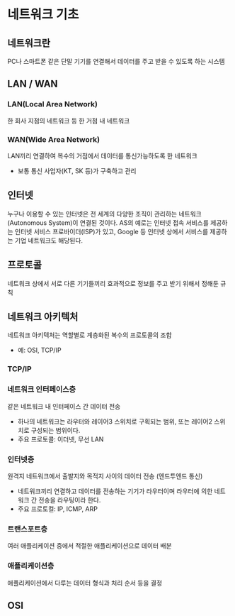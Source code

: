 # 네트워크 기초

## 네트워크란
PC나 스마트폰 같은 단말 기기를 연결해서 데이터를 주고 받을 수 있도록 하는 시스템

## LAN / WAN
### LAN(Local Area Network)
한 회사 지점의 네트워크 등 한 거점 내 네트워크

### WAN(Wide Area Network)
LAN끼리 연결하여 복수의 거점에서 데이터를 통신가능하도록 한 네트워크
- 보통 통신 사업자(KT, SK 등)가 구축하고 관리

## 인터넷
누구나 이용할 수 있는 인터넷은 전 세계의 다양한 조직이 관리하는 네트워크(Autonomous System)이 연결된 것이다.
AS의 예로는 인터넷 접속 서비스를 제공하는 인터넷 서비스 프로바이더(ISP)가 있고, Google 등 인터넷 상에서 서비스를 제공하는 기업 네트워크도 해당된다.

## 프로토콜
네트워크 상에서 서로 다른 기기들끼리 효과적으로 정보를 주고 받기 위해서 정해둔 규칙

## 네트워크 아키텍처
네트워크 아키텍처는 역할별로 계층화된 복수의 프로토콜의 조합
- 예: OSI, TCP/IP

### TCP/IP
### 네트워크 인터페이스층
같은 네트워크 내 인터페이스 간 데이터 전송
- 하나의 네트워크는 라우터와 레이어3 스위치로 구획되는 범위, 또는 레이어2 스위치로 구성되는 범위이다.
- 주요 프로토콜: 이더넷, 무선 LAN

### 인터넷층
원격지 네트워크에서 출발지와 목적지 사이의 데이터 전송 (엔드투엔드 통신)
- 네트워크끼리 연결하고 데이터를 전송하는 기기가 라우터이며 라우터에 의한 네트워크 간 전송을 라우팅이라 한다.
- 주요 프로토컬: IP, ICMP, ARP

### 트랜스포트층
여러 애플리케이션 중에서 적절한 애플리케이션으로 데이터 배분

### 애플리케이션층
애플리케이션에서 다루는 데이터 형식과 처리 순서 등을 결정

## OSI